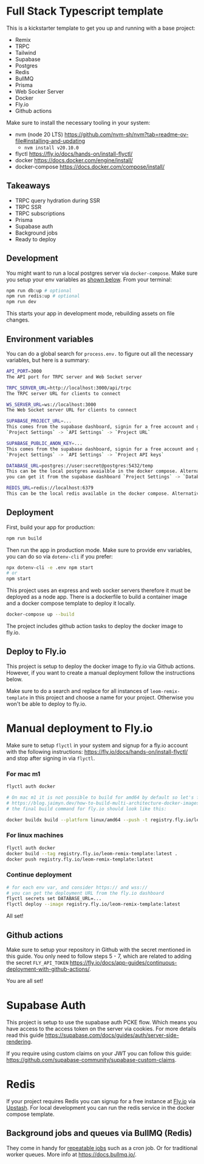# Full Stack Typescript template

This is a kickstarter template to get you up and running with a base project:

- Remix
- TRPC
- Tailwind
- Supabase
- Postgres
- Redis
- BullMQ
- Prisma
- Web Socker Server
- Docker
- Fly.io
- Github actions

Make sure to install the necessary tooling in your system:

- nvm (node 20 LTS) https://github.com/nvm-sh/nvm?tab=readme-ov-file#installing-and-updating
  - `nvm install v20.10.0`
- flyctl https://fly.io/docs/hands-on/install-flyctl/
- docker https://docs.docker.com/engine/install/
- docker-compose https://docs.docker.com/compose/install/

## Takeaways

- TRPC query hydration during SSR
- TRPC SSR
- TRPC subscriptions
- Prisma
- Supabase auth
- Background jobs
- Ready to deploy

## Development

You might want to run a local postgres server via `docker-compose`. Make sure you setup your env variables as [shown below](#environment-variables). From your terminal:

```sh
npm run db:up # optional
npm run redis:up # optional
npm run dev
```

This starts your app in development mode, rebuilding assets on file changes.

## Environment variables

You can do a global search for `process.env.` to figure out all the necessary variables, but here is a summary:

```sh
API_PORT=3000
The API port for TRPC server and Web Socket server

TRPC_SERVER_URL=http://localhost:3000/api/trpc
The TRPC server URL for clients to connect

WS_SERVER_URL=ws://localhost:3000
The Web Socket server URL for clients to connect

SUPABASE_PROJECT_URL=...
This comes from the supabase dashboard, signin for a free account and go to
`Project Settings` -> `API Settings` -> `Project URL`

SUPABASE_PUBLIC_ANON_KEY=...
This comes from the supabase dashboard, signin for a free account and go to
`Project Settings` -> `API Settings` -> `Project API keys`

DATABASE_URL=postgres://user:secret@postgres:5432/temp
This can be the local postgres avaialble in the docker compose. Alternatively,
you can get it from the supabase dashboard `Project Settings` -> `Database` -> `Connection string`.

REDIS_URL=redis://localhost:6379
This can be the local redis available in the docker compose. Alternatively, you can sign up for a free redis instance via Fly.io or Upstash.
```

## Deployment

First, build your app for production:

```sh
npm run build
```

Then run the app in production mode. Make sure to provide env variables, you can do so via `dotenv-cli` if you prefer:

```sh
npx dotenv-cli -e .env npm start
# or
npm start
```

This project uses an express and web socker servers therefore it must be deployed as a node app. There is a dockerfile to build a container image and a docker compose template to deploy it locally.

```sh
docker-compose up --build
```

The project includes github action tasks to deploy the docker image to fly.io.

## Deploy to Fly.io

This project is setup to deploy the docker image to fly.io via Github actions. However, if you want to create a manual deployment follow the instructions below.

Make sure to do a search and replace for all instances of `leom-remix-template` in this project and choose a name for your project. Otherwise you won't be able to deploy to fly.io.

# Manual deployment to Fly.io

Make sure to setup `flyctl` in your system and signup for a fly.io account with the following instructions: https://fly.io/docs/hands-on/install-flyctl/ and stop after signing in via `flyctl`.

### For mac m1

```sh
flyctl auth docker

# On mac m1 it is not possible to build for amd64 by default so let's follow these instructions
# https://blog.jaimyn.dev/how-to-build-multi-architecture-docker-images-on-an-m1-mac/#tldr
# the final build command for fly.io should look like this:

docker buildx build --platform linux/amd64 --push -t registry.fly.io/leom-remix-template:latest .
```

### For linux machines

```sh
flyctl auth docker
docker build --tag registry.fly.io/leom-remix-template:latest .
docker push registry.fly.io/leom-remix-template:latest
```

### Continue deployment

```sh
# for each env var, and consider https:// and wss://
# you can get the deployment URL from the fly.io dashboard
flyctl secrets set DATABASE_URL=...
flyctl deploy --image registry.fly.io/leom-remix-template:latest
```

All set!

## Github actions

Make sure to setup your repository in Github with the secret mentioned in this guide. You only need to follow steps 5 - 7, which are related to adding the secret `FLY_API_TOKEN` https://fly.io/docs/app-guides/continuous-deployment-with-github-actions/.

You are all set!

# Supabase Auth

This project is setup to use the supabase auth PCKE flow. Which means you have access to the access token on the server via cookies. For more details read this guide https://supabase.com/docs/guides/auth/server-side-rendering.

If you require using custom claims on your JWT you can follow this guide: https://github.com/supabase-community/supabase-custom-claims.

# Redis

If your project requires Redis you can signup for a free instance at [Fly.io](https://fly.io/docs/reference/redis/) via [Upstash](https://upstash.com/pricing). For local development you can run the redis service in the docker compose template.

## Background jobs and queues via BullMQ (Redis)

They come in handy for [repeatable jobs](https://docs.bullmq.io/guide/jobs/repeatable) such as a cron job. Or for traditional worker queues. More info at https://docs.bullmq.io/.
